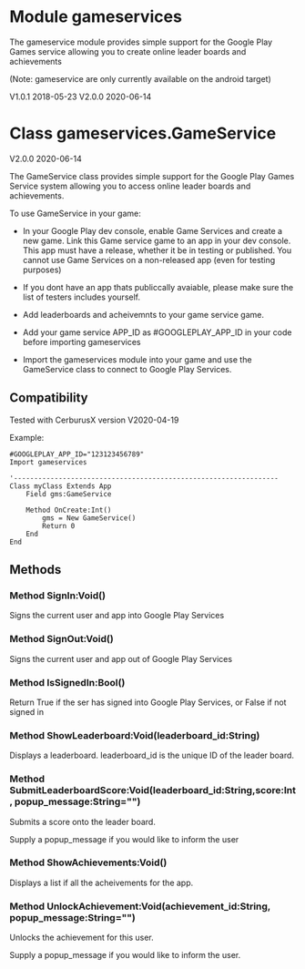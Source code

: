 
# Module gameservices

The gameservice module provides simple support for the Google Play Games service allowing you to create online leader boards and achievements

(Note: gameservice are only currently available on the android target)

V1.0.1 2018-05-23
V2.0.0 2020-06-14

# Class gameservices.GameService

V2.0.0 2020-06-14

The GameService class provides simple support for the Google Play Games Service system allowing you to access online leader boards and achievements.

To use GameService in your game:

+ In your Google Play dev console, enable Game Services and create a new game. Link this Game service game to an app in your dev console. This app must have a release, whether it be in testing or published. You cannot use Game Services on a non-released app (even for testing purposes)

+ If you dont have an app thats publiccally avaiable, please make sure the list of testers includes yourself.

+ Add leaderboards and acheivemnts to your game service game. 

+ Add your game service APP_ID as #GOOGLEPLAY_APP_ID in your code before importing gameservices

+ Import the gameservices module into your game and use the GameService class to connect to Google Play Services.

## Compatibility
Tested with CerburusX version V2020-04-19


Example:
```
#GOOGLEPLAY_APP_ID="123123456789"
Import gameservices

'-----------------------------------------------------------------
Class myClass Extends App
	Field gms:GameService

	Method OnCreate:Int()
		gms = New GameService()
		Return 0
	End
End
```

## Methods

### Method SignIn:Void()

Signs the current user and app into Google Play Services

### Method SignOut:Void()

Signs the current user and app out of Google Play Services

### Method IsSignedIn:Bool()

Return True if the ser has signed into Google Play Services, or False if not signed in

### Method ShowLeaderboard:Void(leaderboard_id:String)

Displays a leaderboard. leaderboard_id is the unique ID of the leader board.

### Method SubmitLeaderboardScore:Void(leaderboard_id:String,score:Int, popup_message:String="")

Submits a score onto the leader board. 

Supply a popup_message if you would like to inform the user

### Method ShowAchievements:Void()

Displays a list if all the acheivements for the app.

### Method UnlockAchievement:Void(achievement_id:String, popup_message:String="")

Unlocks the achievement for this user.

Supply a popup_message if you would like to inform the user.

